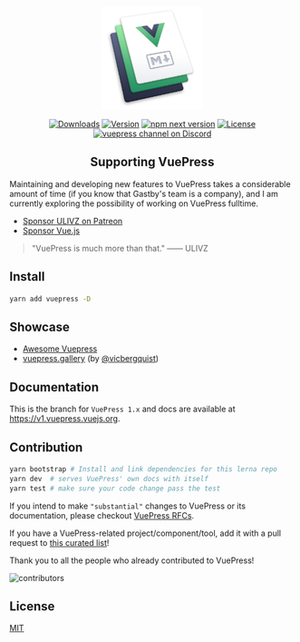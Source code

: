 <p align="center">
  <a href="https://vuepress.vuejs.org/" target="_blank">
    <img width="180" src="https://raw.githubusercontent.com/vuejs/vuepress/master/packages/docs/docs/.vuepress/public/hero.png" alt="logo">
  </a>
</p>

<p align="center">
  <a href="https://npmcharts.com/compare/vuepress?minimal=true"><img src="https://img.shields.io/npm/dm/vuepress.svg" alt="Downloads"></a>
  <a href="https://www.npmjs.com/package/vuepress"><img src="https://img.shields.io/npm/v/vuepress.svg" alt="Version"></a>
  <a href="https://www.npmjs.com/package/vuepress"><img src="https://badgen.net/npm/v/vuepress/next" alt="npm next version"></a>
  <a href="https://www.npmjs.com/package/vuepress"><img src="https://img.shields.io/npm/l/vuepress.svg" alt="License"></a>
  <a href="https://discordapp.com/invite/HBherRA"><img src="https://img.shields.io/badge/Discord-join%20chat-738bd7.svg" alt="vuepress channel on Discord"></a>
</p>

<h2 align="center">Supporting VuePress</h2>

Maintaining and developing new features to VuePress takes a considerable amount of time (if you know that Gastby's team is a company), and I am currently exploring the possibility of working on VuePress fulltime.

- [Sponsor ULIVZ on Patreon](https://www.patreon.com/ulivz)
- [Sponsor Vue.js](https://vuejs.org/support-vuejs)

> "VuePress is much more than that." —— ULIVZ

## Install

```bash
yarn add vuepress -D
```

## Showcase

- [Awesome Vuepress](https://github.com/ulivz/awesome-vuepress)
- [vuepress.gallery](https://vuepress.gallery) (by [@vicbergquist](https://twitter.com/vicbergquist))

## Documentation

This is the branch for `VuePress 1.x` and docs are available at https://v1.vuepress.vuejs.org.

## Contribution

``` bash
yarn bootstrap # Install and link dependencies for this lerna repo
yarn dev  # serves VuePress' own docs with itself
yarn test # make sure your code change pass the test
```

If you intend to make `"substantial"` changes to VuePress or its documentation, please checkout [VuePress RFCs](./rfcs/README.md).

If you have a VuePress-related project/component/tool, add it with a pull request to [this curated list](https://github.com/ulivz/awesome-vuepress)!

Thank you to all the people who already contributed to VuePress!

![contributors](https://opencollective.com/vuepress/contributors.svg?width=890)

## License

[MIT](https://github.com/vuejs/vuepress/blob/master/LICENSE)
